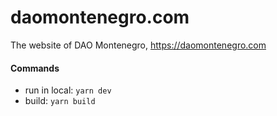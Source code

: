 # daomontenegro.com

The website of DAO Montenegro, https://daomontenegro.com

#### Commands
* run in local: ```yarn dev```  
* build: ```yarn build```